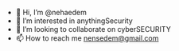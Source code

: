 - 👋 Hi, I’m @nehaedem
- 👀 I’m interested in anythingSecurity
- 💞️ I’m looking to collaborate on cyberSECURITY
- 📫 How to reach me nensedem@gmail.com

<!---
nehaedem/nehaedem is a ✨ special ✨ repository because its `README.md` (this file) appears on your GitHub profile.
You can click the Preview link to take a look at your changes.
--->
